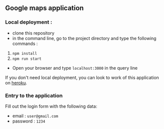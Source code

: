 ## Google maps application
### Local deployment :
* clone this repository
* in the command line, go to the project directory and type the following commands :
1. `npm install`
2. `npm run start`
* Open your browser and type `localhost:3000` in the query line

If you don't need local deployment, you can look to work of this application on [heroku](https://google-maps-app1.herokuapp.com/).

### Entry to the application
Fill out the login form with the following data:
* email : `user@gmail.com`
* password : `1234`

